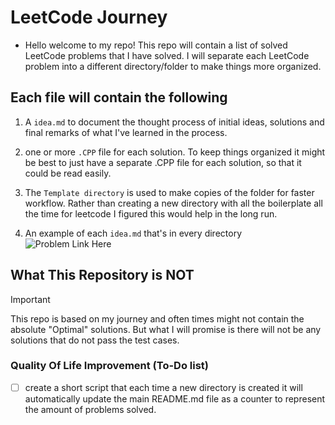 # LeetCode Journey

- Hello welcome to my repo! This repo will contain a list of solved
LeetCode problems that I have solved. I will separate each LeetCode
problem into a different directory/folder to make things more organized.

## Each file will contain the following

1. A `idea.md` to document the thought process of initial ideas,
solutions and final remarks of what I've learned in the process.

2. one or more `.CPP` file for each solution. To keep things organized
it might be best to just have a separate .CPP file for each solution,
so that it could be read easily.

3. The `Template directory` is used to make copies of the folder
for faster workflow. Rather than creating a new directory with
all the boilerplate all the time for leetcode I figured this
would help in the long run.

4. An example of each `idea.md` that's in every directory
![Problem Link Here](https://i.imgur.com/YwiDBy4.png)

## What This Repository is NOT

> [!IMPORTANT]
> This repo is based on my journey and often times might not contain the
absolute "Optimal" solutions. But what I will promise is there will
not be any solutions that do not pass the test cases.

### Quality Of Life Improvement (To-Do list)

- [ ] create a short script that each time a new directory is created
  it will automatically update the main README.md file as a counter
  to represent the amount of problems solved.
